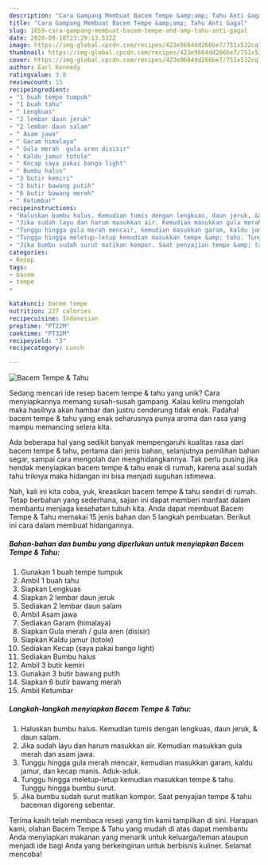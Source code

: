 ```yaml
---
description: "Cara Gampang Membuat Bacem Tempe &amp;amp; Tahu Anti Gagal"
title: "Cara Gampang Membuat Bacem Tempe &amp;amp; Tahu Anti Gagal"
slug: 1659-cara-gampang-membuat-bacem-tempe-and-amp-tahu-anti-gagal
date: 2020-09-18T23:29:13.532Z
image: https://img-global.cpcdn.com/recipes/423e9664dd266be7/751x532cq70/bacem-tempe-tahu-foto-resep-utama.jpg
thumbnail: https://img-global.cpcdn.com/recipes/423e9664dd266be7/751x532cq70/bacem-tempe-tahu-foto-resep-utama.jpg
cover: https://img-global.cpcdn.com/recipes/423e9664dd266be7/751x532cq70/bacem-tempe-tahu-foto-resep-utama.jpg
author: Earl Kennedy
ratingvalue: 3.8
reviewcount: 15
recipeingredient:
- "1 buah tempe tumpuk"
- "1 buah tahu"
- " Lengkuas"
- "2 lembar daun jeruk"
- "2 lembar daun salam"
- " Asam jawa"
- " Garam himalaya"
- " Gula merah  gula aren disisir"
- " Kaldu jamur totole"
- " Kecap saya pakai bango light"
- " Bumbu halus"
- "3 butir kemiri"
- "3 butir bawang putih"
- "6 butir bawang merah"
- " Ketumbar"
recipeinstructions:
- "Haluskan bumbu halus. Kemudian tumis dengan lengkuas, daun jeruk, &amp; daun salam."
- "Jika sudah layu dan harum masukkan air. Kemudian masukkan gula merah dan asam jawa."
- "Tunggu hingga gula merah mencair, kemudian masukkan garam, kaldu jamur, dan kecap manis. Aduk-aduk."
- "Tunggu hingga meletup-letup kemudian masukkan tempe &amp; tahu. Tunggu hingga bumbu surut."
- "Jika bumbu sudah surut matikan kompor. Saat penyajian tempe &amp; tahu baceman digoreng sebentar."
categories:
- Resep
tags:
- bacem
- tempe
- 

katakunci: bacem tempe  
nutrition: 227 calories
recipecuisine: Indonesian
preptime: "PT22M"
cooktime: "PT32M"
recipeyield: "3"
recipecategory: Lunch

---
```



![Bacem Tempe &amp; Tahu](https://img-global.cpcdn.com/recipes/423e9664dd266be7/751x532cq70/bacem-tempe-tahu-foto-resep-utama.jpg)

Sedang mencari ide resep bacem tempe &amp; tahu yang unik? Cara menyiapkannya memang susah-susah gampang. Kalau keliru mengolah maka hasilnya akan hambar dan justru cenderung tidak enak. Padahal bacem tempe &amp; tahu yang enak seharusnya punya aroma dan rasa yang mampu memancing selera kita.

Ada beberapa hal yang sedikit banyak mempengaruhi kualitas rasa dari bacem tempe &amp; tahu, pertama dari jenis bahan, selanjutnya pemilihan bahan segar, sampai cara mengolah dan menghidangkannya. Tak perlu pusing jika hendak menyiapkan bacem tempe &amp; tahu enak di rumah, karena asal sudah tahu triknya maka hidangan ini bisa menjadi suguhan istimewa.




Nah, kali ini kita coba, yuk, kreasikan bacem tempe &amp; tahu sendiri di rumah. Tetap berbahan yang sederhana, sajian ini dapat memberi manfaat dalam membantu menjaga kesehatan tubuh kita. Anda dapat membuat Bacem Tempe &amp; Tahu memakai 15 jenis bahan dan 5 langkah pembuatan. Berikut ini cara dalam membuat hidangannya.

<!--inarticleads1-->

##### Bahan-bahan dan bumbu yang diperlukan untuk menyiapkan Bacem Tempe &amp; Tahu:

1. Gunakan 1 buah tempe tumpuk
1. Ambil 1 buah tahu
1. Siapkan  Lengkuas
1. Siapkan 2 lembar daun jeruk
1. Sediakan 2 lembar daun salam
1. Ambil  Asam jawa
1. Sediakan  Garam (himalaya)
1. Siapkan  Gula merah / gula aren (disisir)
1. Siapkan  Kaldu jamur (totole)
1. Sediakan  Kecap (saya pakai bango light)
1. Sediakan  Bumbu halus
1. Ambil 3 butir kemiri
1. Gunakan 3 butir bawang putih
1. Siapkan 6 butir bawang merah
1. Ambil  Ketumbar




<!--inarticleads2-->

##### Langkah-langkah menyiapkan Bacem Tempe &amp; Tahu:

1. Haluskan bumbu halus. Kemudian tumis dengan lengkuas, daun jeruk, &amp; daun salam.
1. Jika sudah layu dan harum masukkan air. Kemudian masukkan gula merah dan asam jawa.
1. Tunggu hingga gula merah mencair, kemudian masukkan garam, kaldu jamur, dan kecap manis. Aduk-aduk.
1. Tunggu hingga meletup-letup kemudian masukkan tempe &amp; tahu. Tunggu hingga bumbu surut.
1. Jika bumbu sudah surut matikan kompor. Saat penyajian tempe &amp; tahu baceman digoreng sebentar.




Terima kasih telah membaca resep yang tim kami tampilkan di sini. Harapan kami, olahan Bacem Tempe &amp; Tahu yang mudah di atas dapat membantu Anda menyiapkan makanan yang menarik untuk keluarga/teman ataupun menjadi ide bagi Anda yang berkeinginan untuk berbisnis kuliner. Selamat mencoba!
